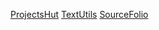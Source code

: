 [ProjectsHut](https://github.com/Parmesh119/ProjectsHut)
[TextUtils](https://github.com/Parmesh119/TextUtils)
[SourceFolio](https://github.com/Parmesh119/SourceFolio)
